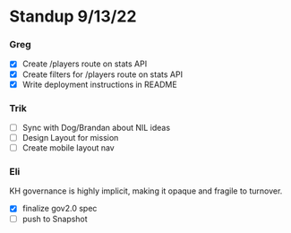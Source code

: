 # Standup 9/13/22

### Greg

- [x] Create /players route on stats API
- [x] Create filters for /players route on stats API
- [x] Write deployment instructions in README

### Trik

- [ ] Sync with Dog/Brandan about NIL ideas
- [ ] Design Layout for mission
- [ ] Create mobile layout nav

### Eli

KH governance is highly implicit, making it opaque and fragile to turnover.

- [x] finalize gov2.0 spec
- [ ] push to Snapshot

